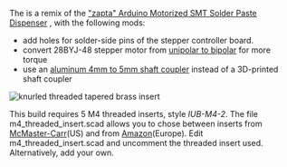 
The is a remix of the ["zapta" Arduino Motorized SMT Solder Paste Dispenser](https://www.thingiverse.com/thing:1119914) , with the following mods:

- add holes for solder-side pins of the stepper controller board.
- convert 28BYJ-48 stepper motor from [unipolar to bipolar](http://www.jangeox.be/2013/10/change-unipolar-28byj-48-to-bipolar.html) for more torque
- use an [aluminum 4mm to 5mm shaft coupler](https://www.google.com/search?&q=%2B%22D19*L25%22+Shaft+Coupling+Aluminium+flexible+%2B%224x5%22+aliexpress) instead of a 3D-printed shaft coupler

![knurled threaded tapered brass insert](https://github.com/koendv/paste_dispenser/raw/master/openscad/inserts.jpg)

This build requires 5 M4 threaded inserts, style *IUB-M4-2*. 
The file m4_threaded_insert.scad allows you to chose between inserts from [McMaster-Carr](https://www.mcmaster.com/94180a353)(US) and from [Amazon](https://www.amazon.co.uk/dp/B075XHV3GH/)(Europe). Edit m4_threaded_insert.scad and uncomment the threaded insert used. Alternatively, add your own.



